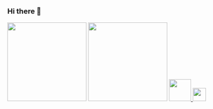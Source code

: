 ### Hi there 👋

<div>
  <img height = "180cm" src= "https://github-readme-stats.vercel.app/api?username=mexerica&theme=vision-friendly-dark&show_icons=true" />
  <img height = "180cm" src= "https://github-readme-stats.vercel.app/api/top-langs/?username=mexerica&layout=compact&theme=vision-friendly-dark" />
   <a href="https://gifer.com/pt/6o0">
    <img height = " 50cm" src="https://i.gifer.com/origin/2b/2b047e4d200321cef2a506baa878f457.gif"/>
   <a/>
   <img height = " 30cm" src= "https://visitor-badge.laobi.icu/badge?page_id=CharalambosIoannou.mererica">
 </div>

<!--
**mexerica/mexerica** is a ✨ _special_ ✨ repository because its `README.md` (this file) appears on your GitHub profile.

Here are some ideas to get you started:

- 🔭 I’m currently working on ...
- 🌱 I’m currently learning ...
- 👯 I’m looking to collaborate on ...
- 🤔 I’m looking for help with ...
- 💬 Ask me about ...
- 📫 How to reach me: ...
- 😄 Pronouns: ...
- ⚡ Fun fact: ...
-->
